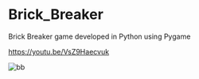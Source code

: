 # Brick_Breaker
Brick Breaker game developed in Python using Pygame

https://youtu.be/VsZ9Haecvuk

![bb](https://github.com/MamaMia07/Brick_Breaker/assets/109043542/ab401e37-9d5b-4d44-ab57-044e8ec86a2c)
